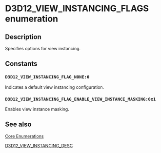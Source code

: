 # D3D12_VIEW_INSTANCING_FLAGS enumeration

## Description

Specifies options for view instancing.

## Constants

### `D3D12_VIEW_INSTANCING_FLAG_NONE:0`

Indicates a default view instancing configuration.

### `D3D12_VIEW_INSTANCING_FLAG_ENABLE_VIEW_INSTANCE_MASKING:0x1`

Enables view instance masking.

## See also

[Core Enumerations](https://learn.microsoft.com/windows/desktop/direct3d12/direct3d-12-enumerations)

[D3D12_VIEW_INSTANCING_DESC](https://learn.microsoft.com/windows/desktop/api/d3d12/ns-d3d12-d3d12_view_instancing_desc)